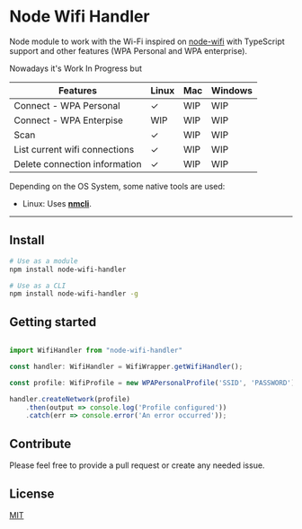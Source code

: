 # Node Wifi Handler

Node module to work with the Wi-Fi inspired on [node-wifi](https://github.com/friedrith/node-wifi) with TypeScript support and other features (WPA Personal and WPA enterprise).

Nowadays it's Work In Progress but


| Features                      | Linux | Mac | Windows |
| ----------------------------- | ----- | --- | ------- |
| Connect - WPA Personal        | ✓     | WIP | WIP     |
| Connect - WPA Enterpise       | WIP   | WIP | WIP     |
| Scan                          | ✓     | WIP | WIP     |
| List current wifi connections | ✓     | WIP | WIP     |
| Delete connection information | ✓     | WIP | WIP     |


Depending on the OS System, some native tools are used:
* Linux: Uses **[nmcli](https://developer.gnome.org/NetworkManager/stable/nmcli.html)**.


---

## Install

```bash
# Use as a module
npm install node-wifi-handler

# Use as a CLI
npm install node-wifi-handler -g
```


## Getting started

```typescript

import WifiHandler from "node-wifi-handler"

const handler: WifiHandler = WifiWrapper.getWifiHandler();

const profile: WifiProfile = new WPAPersonalProfile('SSID', 'PASSWORD');

handler.createNetwork(profile)
    .then(output => console.log('Profile configured'))
    .catch(err => console.error('An error occurred'));

```


## Contribute

Please feel free to provide a pull request or create any needed issue.

## License

[MIT](/License)
